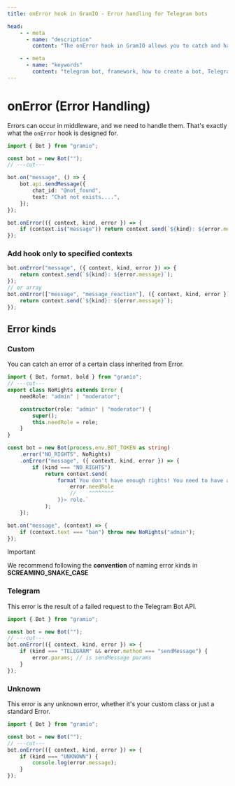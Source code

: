 ```yaml
---
title: onError hook in GramIO - Error handling for Telegram bots

head:
    - - meta
      - name: "description"
        content: "The onError hook in GramIO allows you to catch and handle errors that occur in Telegram bot middleware. Learn how to effectively manage exceptions."

    - - meta
      - name: "keywords"
        content: "telegram bot, framework, how to create a bot, Telegram, Telegram Bot API, GramIO, TypeScript, JavaScript, Node.JS, Nodejs, Deno, Bun, error handling, onError hook, exception handling, try catch, bot debugging, error logging, reliability improvement, error reporting, error separation, error types, error recovery, PLUGIN error kind, API error kind, OTHER error kind, error resilience"
---
```


# onError (Error Handling)

Errors can occur in middleware, and we need to handle them.
That's exactly what the `onError` hook is designed for.

```ts twoslash
import { Bot } from "gramio";

const bot = new Bot("");
// ---cut---

bot.on("message", () => {
    bot.api.sendMessage({
        chat_id: "@not_found",
        text: "Chat not exists....",
    });
});

bot.onError(({ context, kind, error }) => {
    if (context.is("message")) return context.send(`${kind}: ${error.message}`);
});
```

### Add hook only to specified contexts

```ts
bot.onError("message", ({ context, kind, error }) => {
    return context.send(`${kind}: ${error.message}`);
});
// or array
bot.onError(["message", "message_reaction"], ({ context, kind, error }) => {
    return context.send(`${kind}: ${error.message}`);
});
```

## Error kinds

### Custom

You can catch an error of a certain class inherited from Error.

```ts twoslash
import { Bot, format, bold } from "gramio";
// ---cut---
export class NoRights extends Error {
    needRole: "admin" | "moderator";

    constructor(role: "admin" | "moderator") {
        super();
        this.needRole = role;
    }
}

const bot = new Bot(process.env.BOT_TOKEN as string)
    .error("NO_RIGHTS", NoRights)
    .onError("message", ({ context, kind, error }) => {
        if (kind === "NO_RIGHTS")
            return context.send(
                format`You don't have enough rights! You need to have a «${bold(
                    error.needRole
                    //    ^^^^^^^^
                )}» role.`
            );
    });

bot.on("message", (context) => {
    if (context.text === "ban") throw new NoRights("admin");
});
```

> [!IMPORTANT]
> We recommend following the **convention** of naming error kinds in **SCREAMING_SNAKE_CASE**

### Telegram

This error is the result of a failed request to the Telegram Bot API.

```ts twoslash
import { Bot } from "gramio";

const bot = new Bot("");
// ---cut---
bot.onError(({ context, kind, error }) => {
    if (kind === "TELEGRAM" && error.method === "sendMessage") {
        error.params; // is sendMessage params
    }
});
```

### Unknown

This error is any unknown error, whether it's your custom class or just a standard Error.

```ts twoslash
import { Bot } from "gramio";

const bot = new Bot("");
// ---cut---
bot.onError(({ context, kind, error }) => {
    if (kind === "UNKNOWN") {
        console.log(error.message);
    }
});
```
